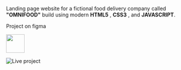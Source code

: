 Landing page website for a fictional food delivery company called **"OMNIFOOD"** build using modern **HTML5** , **CSS3** , and **JAVASCRIPT**.

Project on figma

[<img src="https://play-lh.googleusercontent.com/efwNlvQ3pch_-hZ9xeHf6YF-f_rHzQQo21IVevPLOxpzSVfxuVKom2_7C6axFbC-3rU=w480-h960-rw" height="50" width="50">](https://www.figma.com/file/xuqDZhqVeJPjl65O3IjnxJ/OmniFood?node-id=49%3A197&t=aqHNue6wDsvSJpBE-0)

![Live project](project.png)
